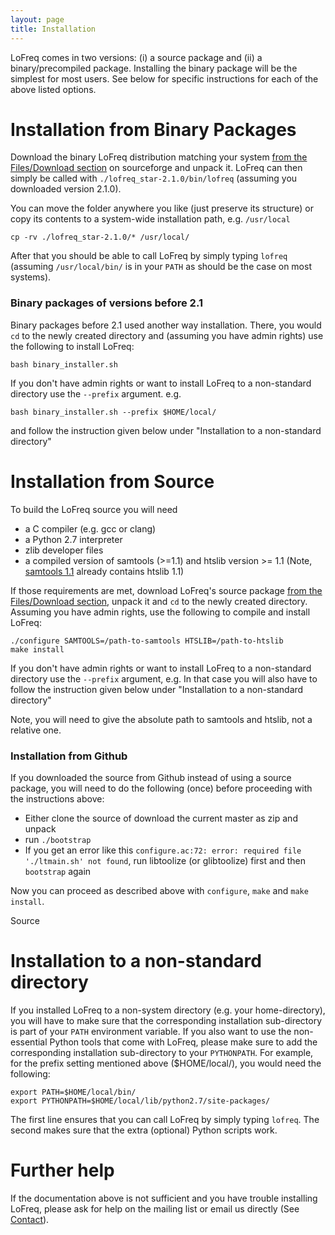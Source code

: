 ```yaml
---
layout: page
title: Installation
---
```



LoFreq comes in two versions: (i) a source package and (ii) a
binary/precompiled package.
Installing the binary package will be the simplest for most users. See below for
specific instructions for each of the above listed options.

# Installation from Binary Packages

Download the binary LoFreq distribution matching your system
[from the Files/Download section](https://sourceforge.net/projects/lofreq/files/)
on sourceforge and unpack it. LoFreq can then simply be called with
`./lofreq_star-2.1.0/bin/lofreq` (assuming you downloaded
version 2.1.0).

You can move the folder anywhere you like (just
preserve its structure) or copy its contents to a system-wide
installation path, e.g. `/usr/local`

    cp -rv ./lofreq_star-2.1.0/* /usr/local/

After that you should be able to call LoFreq by simply typing `lofreq`
(assuming `/usr/local/bin/` is in your `PATH` as should be the case on
most systems).




### Binary packages of versions before 2.1

Binary packages before 2.1 used another way installation. There,
you would `cd` to the newly created directory and (assuming you have
admin rights) use the following to install LoFreq:

    bash binary_installer.sh 

If you don't have admin rights or want to install LoFreq to a non-standard directory use the `--prefix` argument. e.g.

    bash binary_installer.sh --prefix $HOME/local/

and follow the instruction given below under "Installation to a non-standard directory"

# Installation from Source


To build the LoFreq source you will need

- a C compiler (e.g. gcc or clang)
- a Python 2.7 interpreter
- zlib developer files
- a compiled version of samtools (>=1.1) and htslib version >= 1.1
  (Note, [samtools 1.1](http://sourceforge.net/projects/samtools/files/samtools/1.1/samtools-1.1.tar.bz2/download)
  already contains htslib 1.1)

If those requirements are met, download LoFreq's source package
[from the Files/Download section](https://sourceforge.net/projects/lofreq/files/),
unpack it and `cd` to the newly created directory. Assuming you have
admin rights, use the following to compile and install LoFreq:

    ./configure SAMTOOLS=/path-to-samtools HTSLIB=/path-to-htslib
    make install

If you don't have admin rights or want to install LoFreq to a non-standard directory use the `--prefix` argument, e.g.
In that case you will also have to follow the instruction given below under "Installation to a non-standard directory"

Note, you will need to give the absolute path to samtools and htslib,
not a relative one.

### Installation from Github


If you downloaded the source from Github instead of using a source
package, you will need to do the following (once) before proceeding with the
instructions above:

- Either clone the source of download the current master as zip and
  unpack
- run `./bootstrap`
- If you get an error like this `configure.ac:72: error: required file
'./ltmain.sh' not found`, 
run libtoolize (or glibtoolize) first and then `bootstrap` again

Now you can proceed as described above with `configure`, `make` and `make install`.


 Source
 
# Installation to a non-standard directory

If you installed LoFreq to a non-system directory (e.g. your
home-directory), you will have to make sure that the corresponding
installation sub-directory is part of your `PATH` environment
variable. If you also want to use the non-essential Python tools that
come with LoFreq, please make sure to add the corresponding
installation sub-directory to your `PYTHONPATH`. For example, for the
prefix setting mentioned above ($HOME/local/), you would need the
following:

    export PATH=$HOME/local/bin/
    export PYTHONPATH=$HOME/local/lib/python2.7/site-packages/

The first line ensures that you can call LoFreq by simply typing
`lofreq`. The second makes sure that the extra (optional) Python
scripts work.

# Further help

If the documentation above is not sufficient and you have trouble
installing LoFreq, please ask for help on the mailing list or email us
directly (See <a href="{{ site.baseurl }}/contact">Contact</a>).


